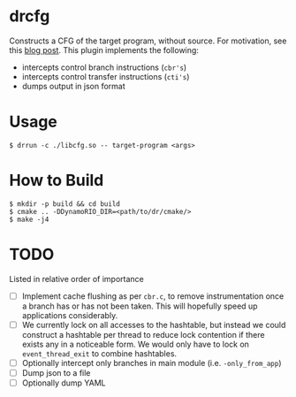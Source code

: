 drcfg
=====

Constructs a CFG of the target program, without source. For motivation, see this [blog
post](https://tpiazza.me/posts/2016-11-04-dynamorio_cfg.html). This plugin implements the
following:

- intercepts control branch instructions (`cbr's`)
- intercepts control transfer instructions (`cti's`)
- dumps output in json format

# Usage

```
$ drrun -c ./libcfg.so -- target-program <args>
```

# How to Build

```
$ mkdir -p build && cd build
$ cmake .. -DDynamoRIO_DIR=<path/to/dr/cmake/>
$ make -j4
```

# TODO

Listed in relative order of importance

- [ ] Implement cache flushing as per `cbr.c`, to remove instrumentation once a branch has
      or has not been taken. This will hopefully speed up applications considerably.
- [ ] We currently lock on all accesses to the hashtable, but instead we could construct
      a hashtable per thread to reduce lock contention if there exists any in a noticeable
      form. We would only have to lock on `event_thread_exit` to combine hashtables.
- [ ] Optionally intercept only branches in main module (i.e. `-only_from_app`)
- [ ] Dump json to a file
- [ ] Optionally dump YAML
